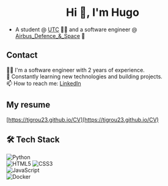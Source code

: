 <h1 align="center">Hi 👋, I'm Hugo</h1>

- A student @ [UTC](https://www.utc.fr/) 👨‍💻 and a software engineer @ [Airbus_Defence_&_Space](https://www.airbus.com/en/defence) 🚀

## Contact
🧑‍💻 I'm a software engineer with 2 years of experience. <br/>
🚀 Constantly learning new technologies and building projects. <br/> 
📫 How to reach me: [LinkedIn](https://www.linkedin.com/in/hugopereira75/) <br/>

## My resume
[https://tigrou23.github.io/CV](https://tigrou23.github.io/CV)

## 🛠 Tech Stack

  ![Python](https://img.shields.io/badge/python-3670A0?style=for-the-badge&logo=python&logoColor=ffdd54)
  <br/>
  ![HTML5](https://img.shields.io/badge/html5-%23E34F26.svg?style=for-the-badge&logo=html5&logoColor=white)
  ![CSS3](https://img.shields.io/badge/css3-%231572B6.svg?style=for-the-badge&logo=css3&logoColor=white)  
  ![JavaScript](https://img.shields.io/badge/javascript-%23323330.svg?style=for-the-badge&logo=javascript&logoColor=%23F7DF1E)
  <br/>
  ![Docker](https://img.shields.io/badge/docker-%230db7ed.svg?style=for-the-badge&logo=docker&logoColor=white)

